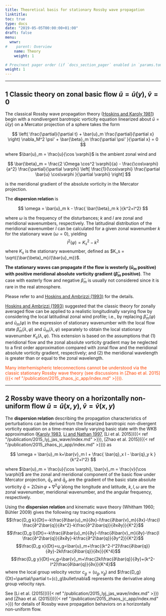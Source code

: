 ```yaml
---
title: Theoretical basis for stationary Rossby wave propagation
linktitle: 
toc: true
type: docs
date: "2019-05-05T00:00:00+01:00"
draft: false
menu:
  wnwr:
#    parent: Overview
    name: Theory
    weight: 1

# Prev/next pager order (if `docs_section_pager` enabled in `params.toml`)
weight: 1
---
```


-------------

## 1 Classic theory on zonal basic flow $\bar{u} = \bar{u}(y), \bar{v} = 0$

The classical Rossby wave propagation theory ([Hoskins and Karoly 1981](https://doi.org/10.1175/1520-0469(1981)038<1179:TSLROA>2.0.CO;2)) begin with a nondivergent barotropic vorticity equation linearized about $\bar{u} = \bar{u}(y)$ on a Mercator projection of a sphere takes the form

$$ \left(  \frac{\partial}{\partial t} + \bar{u}_m \frac{\partial}{\partial x} \right) \nabla_M^2 \psi' + \bar{\beta}_m \frac{\partial \psi' }{\partial x} = 0 $$

where $\bar{u}_m = \frac{u}{\cos \varphi}$ is the ambient zonal wind and

$$
\bar{\beta}_m = \frac{2 \Omega \cos^2 \varphi}{a} - \frac{\cos\varphi}{a^2} \frac{\partial}{\partial \varphi} \left[ \frac{1}{\cos\varphi} \frac{\partial \bar{u} \cos\varphi }{\partial \varphi} \right]
$$

is the meridional gradient of the absolute vorticity in the Mercator projection.

The **dispersion relation** is

$$ \omega = \bar{u}_m k - \frac{ \bar{\beta}_m k }{k^2+l^2} $$

where $\omega$ is the frequency of the disturbances; $k$  and $l$ are zonal and meridional wavenumbers, respectively. The latitudinal distribution of the meridional wavenumber $l$ can be calculated for a given zonal wavenumber $k$ for the stationary wave ($\omega =0$), yielding
$$ l^2(\varphi) = K_s^2 - k^2$$
where $K_s$ is the stationary wavenumber, defined as $K_s = \sqrt{{\bar{\beta}_m}/{\bar{u}_m}}$.

**The stationary waves can propagate if the flow is westerly ($\bar{u}_m$ positive) with positive meridional absolute vorticity gradient ($\bar{\beta}_m$ positive)**. The case with easterly flow and negative $\bar{\beta}_m$ is usually not considered since it is rare in the real atmosphere.



Please refer to  and [Hoskins and Ambrizzi (1993)](https://doi.org/10.1175/1520-0469(1993)050<1661:RWPOAR>2.0.CO;2) for the details.

[Hoskins and Ambrizzi (1993)](https://doi.org/10.1175/1520-0469(1993)050<1661:RWPOAR>2.0.CO;2) suggested that the classic theory for zonally averaged flow can be applied to a realistic longitudinally varying flow by considering the local latitudinal zonal wind profile; i.e., by replacing $\bar{\beta}_m(\varphi)$ and $\bar{u}_m(\varphi)$ in the expression of stationary wavenumber with the local flow state $\bar{\beta}_m(\lambda, \varphi)$ and $\bar{u}_m(\lambda, \varphi)$ separately to obtain the local stationary wavenumber $K_s(\lambda, \varphi)$. This extension is based on the assumptions that (1) meridional flow and the zonal absolute vorticity gradient may be neglected to a first order approximation compared with zonal flow and the meridional absolute vorticity gradient, respectively; and (2) the meridional wavelength is greater than or equal to the zonal wavelength.


<span style="color:ORANGERED">Many interhemispheric teleconnections cannot be understood via the classic stationary Rossby wave theory (see discussions in [Zhao et al. 2015]({{< ref "/publication/2015_zhaos_jc_app/index.md" >}})).</span>

-------------

## 2 Rossby wave theory on a horizontally non-uniform flow $\bar{u} = \bar{u}(x, y), \bar{v} = \bar{v}(x, y)$

The **dispersion relation** describing the propagation characteristics of perturbations can be derived from the linearized barotropic non-divergent vorticity equation on a time-mean slowly varying basic state with the WKB approximation ([Karoly 1983](https://doi.org/10.1016/0377-0265(83)90013-1), [Li and Nathan 1997](https://doi.org/10.1175/1520-0469(1997)054<0332:EOLFTF>2.0.CO;2), [Li et al. 2015]({{< ref "/publication/2015_lyj_jas_wave/index.md" >}}), [Zhao et al. 2015]({{< ref "/publication/2015_zhaos_jc_app/index.md" >}})) as

$$ \omega = \bar{u}_m k+\bar{v}_m l + \frac{ \bar{q}_x l - \bar{q}_y k }{k^2+l^2} $$

where $\bar{u}_m = \frac{u}{\cos \varphi}, \bar{v}_m = \frac{v}{\cos \varphi}$ are the zonal and meridional component of the basic flow under Mercator projection, $\bar{q}_x$ and $\bar{q}_y$ are the gradient of the basic state absolute vorticity $\bar{q}=2\Omega \sin⁡ \varphi + \nabla^2 \bar{\psi}$ along the longitude and latitude, $k, l, \omega$ are the zonal wavenumber, meridional wavenumber, and the angular frequency, respectively.

Using the **dispersion relation** and kinematic wave theory (Whitham 1960; Bühler 2009) gives the following ray tracing equations
$$\frac{D_g k}{Dt}=-k\frac{∂\bar{u}_m}{∂x}-l\frac{∂\bar{v}_m}{∂x}-\frac{l \frac{∂^2\bar{q}}{∂x^2}-k\frac{∂^2\bar{q}}{∂x∂y}}{K^2}$$
$$\frac{D_g l}{Dt}=-k\frac{∂\bar{u}_m}{∂y}-l\frac{∂\bar{v}_m}{∂y}-\frac{l \frac{∂^2\bar{q}}{∂x∂y}-k\frac{∂^2\bar{q}}{∂y^2}}{K^2}$$
$$\frac{D_g x}{Dt}=u_g=\bar{u}_m+\frac{(k^2-l^2)\frac{∂\bar{q}}{∂y}-2kl\frac{∂\bar{q}}{∂x}}{K^4}$$
$$\frac{D_g y}{Dt}=v_g=\bar{v}_m+\frac{2kl\frac{∂\bar{q}}{∂y}+(k^2-l^2)\frac{∂\bar{q}}{∂x}}{K^4}$$
where the local group velocity vector ${c}_g=\left(u_g,v_g\right)$ and $\frac{D_g}{Dt}=\partial/\partial t+{c}_g\bullet\nabla$ represents the derivative along group velocity rays.

See [Li et al. (2015)]({{< ref "/publication/2015_lyj_jas_wave/index.md" >}}) and [Zhao et al. (2015)]({{< ref "/publication/2015_zhaos_jc_app/index.md" >}}) for details of Rossby wave propagation behaviors on a horizontally non-uniform flow.
